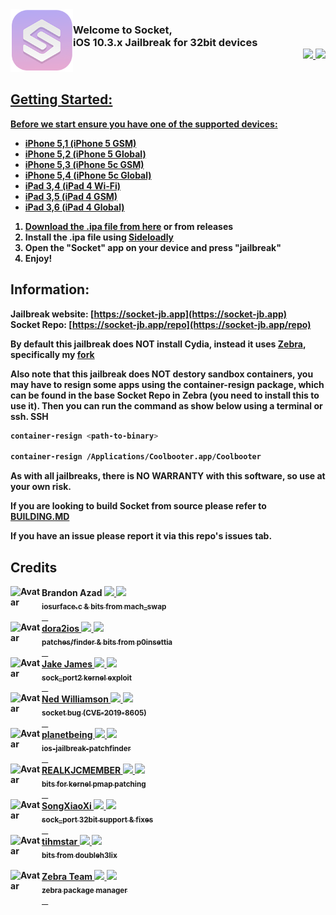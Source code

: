 <img align="left" width="100" height="100" src="icon.png" alt="logo" style="float: left;"/>

<h3 align="left" >Welcome to Socket, <br>iOS 10.3.x Jailbreak for 32bit devices<div align="right" style="float: top;"><b><a href="https://twitter.com/0x7FF7"><img height="18px" src="https://img.shields.io/twitter/follow/bazad?label=twitter&style=social"></a><a href="https://github.com/staturnzz"> <img height="18px" src="https://img.shields.io/twitter/follow/bazad?label=Github&logo=Github&style=social"></div>
</br></h3> 


## Getting Started:

Before we start ensure you have one of the supported devices:
- iPhone 5,1 (iPhone 5 GSM)
- iPhone 5,2 (iPhone 5 Global)
- iPhone 5,3 (iPhone 5c GSM)
- iPhone 5,4 (iPhone 5c Global)
- iPad 3,4 (iPad 4 Wi-Fi)
- iPad 3,5 (iPad 4 GSM)
- iPad 3,6 (iPad 4 Global)

1. Download the .ipa file from [here]() or from releases
2. Install the .ipa file using [Sideloadly](https://sideloadly.io)
3. Open the "Socket" app on your device and press "jailbreak"
4. Enjoy!

## Information:
Jailbreak website: [https://socket-jb.app](https://socket-jb.app)<br>
Socket Repo: [https://socket-jb.app/repo](https://socket-jb.app/repo)

By default this jailbreak does NOT install Cydia, instead it uses [Zebra](https://github.com/zbrateam/Zebra), specifically my [fork](https://github.com/staturnzz/Zebra)

Also note that this jailbreak does NOT destory sandbox containers, you may have to resign some apps using the container-resign package, which can be found in the base Socket Repo in Zebra (you need to install this to use it). Then you can run the command as show below using a terminal or ssh.
SSH
```bash
container-resign <path-to-binary>

container-resign /Applications/Coolbooter.app/Coolbooter
```
As with all jailbreaks, there is NO WARRANTY with this software, so use at your own risk. 

If you are looking to build Socket from source please refer to [BUILDING.MD]()

If you have an issue please report it via this repo's issues tab.
## Credits

<!-- Brandon Azad -->
<div><img align="left" height="50px" width="50px" src="https://images.weserv.nl/?url=https://pbs.twimg.com/profile_images/988185556218626048/EUPYCUO7_400x400.jpg&fit=cover&mask=circle&maxage=7d" alt="Avatar" style="float: left;">
<b align="left">Brandon Azad <a href="https://twitter.com/_bazad"><img height="12px" src="https://img.shields.io/twitter/follow/bazad?label=twitter&style=social"</a><a href="https://github.com/bazad"> <img height="12px" src="https://img.shields.io/twitter/follow/bazad?label=Github&logo=Github&style=social"</a></b><br><sub>iosurface.c & bits from mach_swap</sub></div>
⠀
<div><img align="left" height="50px" width="50px" src="https://images.weserv.nl/?url=https://pbs.twimg.com/profile_images/1509127549128912897/C8OzOjdU_400x400.jpg&fit=cover&mask=circle&maxage=7d" alt="Avatar" >
<b align="left">dora2ios <a href="https://twitter.com/dora2ios"><img height="12px" src="https://img.shields.io/twitter/follow/bazad?label=twitter&style=social"</a><a href="https://github.com/dora2-ios"> <img height="12px" src="https://img.shields.io/twitter/follow/bazad?label=Github&logo=Github&style=social"</a></b><br><sub>patches/finder & bits from p0insettia</sub></div>
  ⠀
<div><img align="left" height="50px" width="50px" src="https://images.weserv.nl/?url=https://pbs.twimg.com/profile_images/936713472628289536/qBfbF_I8_400x400.jpg&fit=cover&mask=circle&maxage=7d" alt="Avatar" >
<b align="left">Jake James <a href="https://twitter.com/Jakeashacks"><img height="12px" src="https://img.shields.io/twitter/follow/bazad?label=twitter&style=social"</a><a href="https://github.com/jakeajames"> <img height="12px" src="https://img.shields.io/twitter/follow/bazad?label=Github&logo=Github&style=social"</a></b><br><sub>sock_port2 kernel exploit</sub></div>
  ⠀
<div><img align="left" height="50px" width="50px" src="https://images.weserv.nl/?url=https://pbs.twimg.com/profile_images/737415890594082816/dIaU5qfc_400x400.jpg&fit=cover&mask=circle&maxage=7d" alt="Avatar" >
<b align="left">Ned Williamson <a href="https://twitter.com/nedwilliamson"><img height="12px" src="https://img.shields.io/twitter/follow/bazad?label=twitter&style=social"</a><a href="https://github.com/nedwill"> <img height="12px" src="https://img.shields.io/twitter/follow/bazad?label=Github&logo=Github&style=social"</a></b><br><sub>socket bug (CVE-2019-8605)</sub></div>
  ⠀
<div><img align="left" height="50px" width="50px" src="https://images.weserv.nl/?url=https://avatars.githubusercontent.com/u/7919?v=4&fit=cover&mask=circle&maxage=7d" alt="Avatar" >
<b align="left">planetbeing <a href="https://twitter.com/planetbeing"><img height="12px" src="https://img.shields.io/twitter/follow/bazad?label=twitter&style=social"</a><a href="https://github.com/planetbeing"> <img height="12px" src="https://img.shields.io/twitter/follow/bazad?label=Github&logo=Github&style=social"</a></b><br><sub>ios-jailbreak-patchfinder</sub></div>
  ⠀
<div><img align="left" height="50px" width="50px" src="https://images.weserv.nl/?url=https://pbs.twimg.com/profile_images/1557953658410639360/m-1NIn2r_400x400.jpg&fit=cover&mask=circle&maxage=7d" alt="Avatar" >
<b align="left">REALKJCMEMBER <a href="https://twitter.com/REALKJCMEMBER"><img height="12px" src="https://img.shields.io/twitter/follow/bazad?label=twitter&style=social"</a><a href="http://wall.supplies"> <img height="12px" src="https://img.shields.io/twitter/follow/bazad?label=Github&logo=Github&style=social"</a></b><br><sub>bits for kernel pmap patching</sub></div>
  ⠀
<div><img align="left" height="50px" width="50px" src="https://images.weserv.nl/?url=https://avatars.githubusercontent.com/u/13827992?v=4&fit=cover&mask=circle&maxage=7d" alt="Avatar" >
<b align="left">SongXiaoXi <a href="https://github.com/SongXiaoXi"><img height="12px" src="https://img.shields.io/twitter/follow/bazad?label=twitter&style=social"</a><a href="https://github.com/SongXiaoXi"> <img height="12px" src="https://img.shields.io/twitter/follow/bazad?label=Github&logo=Github&style=social"</a></b><br><sub>sock_port 32bit support & fixes</sub></div>
  ⠀
<div><img align="left" height="50px" width="50px" src="https://images.weserv.nl/?url=https://pbs.twimg.com/profile_images/3287607055/85f6414b1b35d431296a3dd243f4a903_400x400.png&fit=cover&mask=circle&maxage=7d" alt="Avatar" >
<b align="left">tihmstar <a href="https://twitter.com/tihmstar"><img height="12px" src="https://img.shields.io/twitter/follow/bazad?label=twitter&style=social"</a><a href="https://github.com/tihmstar"> <img height="12px" src="https://img.shields.io/twitter/follow/bazad?label=Github&logo=Github&style=social"</a></b><br><sub>bits from doubleh3lix</sub></div>
<br>
<div><img align="left" height="50px" width="50px" src="https://images.weserv.nl/?url=https://pbs.twimg.com/profile_images/1397718745808834568/hYY3fk-b_400x400.jpg&fit=cover&mask=circle&maxage=7d" alt="Avatar">
<b align="left">Zebra Team <a href="https://twitter.com/getZebra"><img height="12px" src="https://img.shields.io/twitter/follow/bazad?label=twitter&style=social"</a><a href="https://github.com/zbrateam"> <img height="12px" src="https://img.shields.io/twitter/follow/bazad?label=Github&logo=Github&style=social"</a></b><br><sub>zebra package manager</sub></div>
  ⠀
